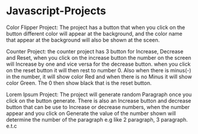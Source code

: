 # Javascript-Projects


Color Flipper Project: The project has a button that when you click on the button different color will appear at the background, and the color name that appear at the background will also be shown at the sceen.


Counter Project: the counter project has 3 button for Increase, Decrease and Reset, when you click on the increase button the number on the screen will Increase by one and vice versa for the decrease button. when you click on the reset button it will then rest to number 0. Also when there is minus(-) in the number, it will show color Red and when there is no Minus it will show color Green. The 0 then show black that is the reset button.


Lorem Ipsum Project: The project will generate random Paragraph once you click on the button generate. There is also an Increase button and decrease button that can be use to Increase or decrease numbers, when the number appear and you click on Generate the value of the number shown will determine the number of the paragraph e.g like 2 paragraph, 3 paragraph. e.t.c

